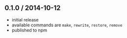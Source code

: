 0.1.0 / 2014-10-12
------------------

 * initial release
 * available commands are `make`, `rewrite`, `restore`, `remove`
 * published to npm